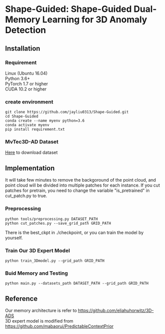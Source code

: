 # Shape-Guided: Shape-Guided Dual-Memory Learning for 3D Anomaly Detection



## Installation
### Requirement
Linux (Ubuntu 16.04)  
Python 3.6+  
PyTorch 1.7 or higher  
CUDA 10.2 or higher

### create environment
```
git clone https://github.com/jayliu0313/Shape-Guided.git
cd Shape-Guided
conda create --name myenv python=3.6
conda activate myenv
pip install requirement.txt
```

### MvTec3D-AD Dataset
[Here](https://www.mvtec.com/company/research/datasets/mvtec-3d-ad) to download dataset

## Implementation
It will take few minutes to remove the backgoround of the point cloud, and point cloud will be divided into multiple patches for each instance. 
If you cut patches for pretrain, you need to change the variable "is_pretrained" in cut_patch.py to true.
### Preprocessing
```
python tools/preprocessing.py DATASET_PATH
python cut_patches.py --save_grid_path GRID_PATH
```

There is the best_ckpt in ./checkpoint, or you can train the model by yourself.
### Train Our 3D Expert Model
```
python train_3Dmodel.py --grid_path GRID_PATH
```

### Buid Memory and Testing
```
python main.py --datasets_path DATASET_PATH --grid_path GRID_PATH
```

## Reference
Our memory architecture is refer to https://github.com/eliahuhorwitz/3D-ADS  
3D expert model is modified from https://github.com/mabaorui/PredictableContextPrior



